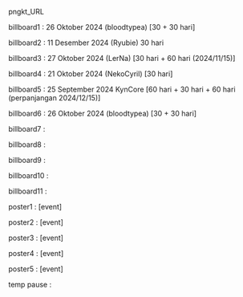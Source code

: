 pngkt_URL


billboard1 : 26 Oktober 2024 (bloodtypea) [30 + 30 hari]

billboard2 : 11 Desember 2024 (Ryubie) 30 hari

billboard3 : 27 Oktober 2024 (LerNa) [30 hari + 60 hari (2024/11/15)] 

billboard4 : 21 Oktober 2024 (NekoCyril) [30 hari]

billboard5 : 25 September 2024 KynCore [60 hari + 30 hari + 60 hari (perpanjangan 2024/12/15)]

billboard6 : 26 Oktober 2024 (bloodtypea) [30 + 30 hari]

billboard7 : 

billboard8 : 

billboard9 : 

billboard10 : 

billboard11 : 

poster1 : [event]

poster2 : [event]

poster3 : [event]

poster4 : [event]

poster5 : [event]

temp pause : 
